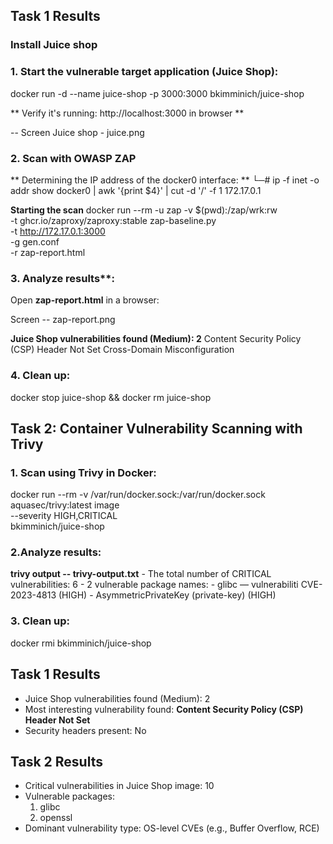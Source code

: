 ## Task 1 Results
### Install Juice shop

### 1. Start the vulnerable target application (Juice Shop):

docker run -d --name juice-shop -p 3000:3000 bkimminich/juice-shop

** Verify it's running: http://localhost:3000 in browser **

-- Screen Juice shop - juice.png


### 2. Scan with OWASP ZAP
** Determining the IP address of the docker0 interface: **
└─# ip -f inet -o addr show docker0 | awk '{print $4}' | cut -d '/' -f 1
172.17.0.1

**Starting the scan**
docker run --rm -u zap -v $(pwd):/zap/wrk:rw \
 -t ghcr.io/zaproxy/zaproxy:stable zap-baseline.py \
 -t http://172.17.0.1:3000 \
 -g gen.conf \
 -r zap-report.html

### 3. Analyze results**:
Open **zap-report.html** in a browser:

Screen -- zap-report.png

**Juice Shop vulnerabilities found (Medium): 2**
Content Security Policy (CSP) Header Not Set
Cross-Domain Misconfiguration


### 4. Clean up:

docker stop juice-shop && docker rm juice-shop

## Task 2: Container Vulnerability Scanning with Trivy

### 1. Scan using Trivy in Docker:
docker run --rm -v /var/run/docker.sock:/var/run/docker.sock \
aquasec/trivy:latest image \
--severity HIGH,CRITICAL \
bkimminich/juice-shop

### 2.Analyze results:

**trivy output -- trivy-output.txt**
    - The total number of CRITICAL vulnerabilities: 6
    - 2 vulnerable package names: 
        - glibc — vulnerabiliti CVE-2023-4813 (HIGH)
        - AsymmetricPrivateKey (private-key) (HIGH)

### 3. Clean up:
docker rmi bkimminich/juice-shop


## Task 1 Results
- Juice Shop vulnerabilities found (Medium): 2
- Most interesting vulnerability found: **Content Security Policy (CSP) Header Not Set**
- Security headers present: No
## Task 2 Results
- Critical vulnerabilities in Juice Shop image: 10
- Vulnerable packages: 
   1. glibc
   2. openssl
- Dominant vulnerability type: OS-level CVEs (e.g., Buffer Overflow, RCE)

